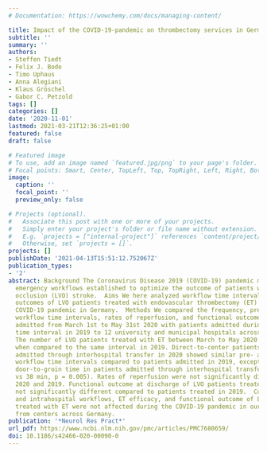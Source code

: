 ```yaml
---
# Documentation: https://wowchemy.com/docs/managing-content/

title: Impact of the COVID-19-pandemic on thrombectomy services in Germany
subtitle: ''
summary: ''
authors:
- Steffen Tiedt
- Felix J. Bode
- Timo Uphaus
- Anna Alegiani
- Klaus Gröschel
- Gabor C. Petzold
tags: []
categories: []
date: '2020-11-01'
lastmod: 2021-03-21T12:36:25+01:00
featured: false
draft: false

# Featured image
# To use, add an image named `featured.jpg/png` to your page's folder.
# Focal points: Smart, Center, TopLeft, Top, TopRight, Left, Right, BottomLeft, Bottom, BottomRight.
image:
  caption: ''
  focal_point: ''
  preview_only: false

# Projects (optional).
#   Associate this post with one or more of your projects.
#   Simply enter your project's folder or file name without extension.
#   E.g. `projects = ["internal-project"]` references `content/project/deep-learning/index.md`.
#   Otherwise, set `projects = []`.
projects: []
publishDate: '2021-04-13T15:51:12.752067Z'
publication_types:
- '2'
abstract: Background The Coronavirus Disease 2019 (COVID-19) pandemic may have altered
  emergency workflows established to optimize the outcome of patients with large-vessel
  occlusion (LVO) stroke.  Aims We here analyzed workflow time intervals and functional
  outcomes of LVO patients treated with endovascular thrombectomy (ET) during the
  COVID-19 pandemic in Germany.  Methods We compared the frequency, pre- and intrahospital
  workflow time intervals, rates of reperfusion, and functional outcome of patients
  admitted from March 1st to May 31st 2020 with patients admitted during the same
  time interval in 2019 to 12 university and municipal hospitals across Germany (N = 795).  Results
  The number of LVO patients treated with ET between March to May 2020 was similar
  when compared to the same interval in 2019. Direct-to-center patients and patients
  admitted through interhospital transfer in 2020 showed similar pre- and intrahospital
  workflow time intervals compared to patients admitted in 2019, except for a longer
  door-to-groin time in patients admitted through interhospital transfer in 2020 (47 min
  vs 38 min, p = 0.005). Rates of reperfusion were not significantly different between
  2020 and 2019. Functional outcome at discharge of LVO patients treated in 2020 was
  not significantly different compared to patients treated in 2019.  Conclusion Pre-
  and intrahospital workflows, ET efficacy, and functional outcome of LVO patients
  treated with ET were not affected during the COVID-19 pandemic in our large cohort
  from centers across Germany.
publication: '*Neurol Res Pract*'
url_pdf: https://www.ncbi.nlm.nih.gov/pmc/articles/PMC7680659/
doi: 10.1186/s42466-020-00090-0
---
```

